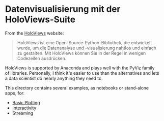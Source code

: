 # Datenvisualisierung mit der HoloViews-Suite 

From the [HoloViews](http://holoviews.org/) website:
> HoloViews ist eine Open-Source-Python-Bibliothek, die entwickelt wurde, um die Datenanalyse und -visualisierung nahtlos und einfach zu gestalten. Mit HoloViews können Sie in der Regel in wenigen Codezeilen ausdrücken. 

HoloViews is supported by Anaconda and plays well with the PyViz family of libraries. Personally, I think it's easier to use than the alternatives and lets a data scientist do nearly anything they need to.

This directory contains several examples, as notebooks or stand-alone apps, for:
* [Basic Plotting](https://github.com/dajor/HoloViz-Example/blob/master/Panel_Plotting.ipynb)
* [Interactivity](https://github.com/dajor/HoloViz-Example/blob/master/Panel_Interactive.ipynb)
* Streaming

